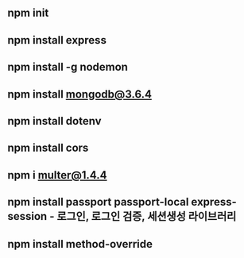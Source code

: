##  npm init
##  npm install express
##  npm install -g nodemon
##  npm install mongodb@3.6.4
##  npm install dotenv 
##  npm install cors 
##  npm i multer@1.4.4
##  npm install passport passport-local express-session  - 로그인, 로그인 검증, 세션생성 라이브러리
##  npm install method-override